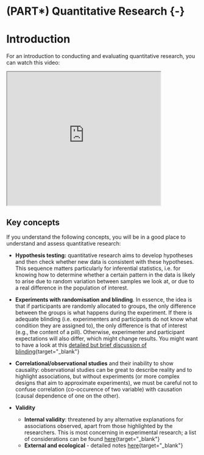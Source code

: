 # (PART\*) Quantitative Research {-}

# Introduction

For an introduction to conducting and evaluating quantitative research, you can watch this video:
<iframe src=" https://www.youtube.com/embed/sM7z8YoFLDo?rel=0&modestbranding=1&loop=1&playlist=sM7z8YoFLDo " allowfullscreen width=80% height=350></iframe>

## Key concepts

If you understand the following concepts, you will be in a good place to understand and assess quantitative research:

- **Hypothesis testing:** quantitative research aims to develop hypotheses and then check whether new data is consistent with these hypotheses. This sequence matters particularly for inferential statistics, i.e. for knowing how to determine whether a certain pattern in the data is likely to arise due to random variation between samples we look at, or due to a real difference in the population of interest.

- **Experiments with randomisation and blinding**. In essence, the idea is that if participants are randomly allocated to groups, the only difference between the groups is what happens during the experiment. If there is adequate blinding (i.e. experimenters and participants do not know what condition they are assigned to), the only difference is that of interest (e.g., the content of a pill). Otherwise, experimenter and participant expectations will also differ, which might change results. You might want to have a look at this [detailed but brief discussion of blinding](https://s4be.cochrane.org/blog/2017/06/26/blinding-comprehensive-guide-students/){target="_blank"}
  
- **Correlational/observational studies** and their inability to show causality: observational studies can be great to describe reality and to highlight associations, but without experiments (or more complex designs that aim to approximate experiments), we must be careful not to confuse correlation (co-occurence of two variable) with causation (causal dependence of one on the other).

- **Validity**
    - **Internal validity**: threatened by any alternative explanations for associations observed, apart from those highlighted by the researchers. This is most concerning in experimental research; a list of considerations can be found [here](https://researchbasics.education.uconn.edu/experimental-_research/){target="_blank"}
    - **External and ecological** - detailed notes [here](https://researchbasics.education.uconn.edu/external_validity/#){target="_blank"}
  
